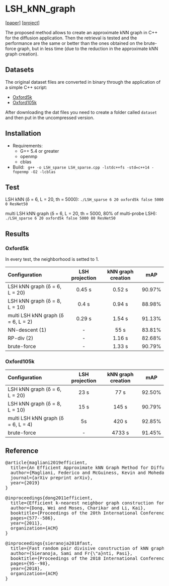 # LSH_kNN_graph
[[paper](https://arxiv.org/)] [[project](http://implab.ce.unipr.it/?page_id=)] 

The proposed method allows to create an approximate kNN graph in C++ for the diffusion application.
Then the retrieval is tested and the performance are the same or better than the ones obtained on the brute-force graph, but in less time (due to the reduction in the approximate kNN graph creation).


## Datasets
The original dataset files are converted in binary through the application of a simple C++ script:
- [Oxford5k](https://drive.google.com/)
- [Oxford105k](https://drive.google.com/) 

After downloading the dat files you need to create a folder called `dataset ` and then put in the uncompressed version.

## Installation
* Requirements:
  * G++ 5.4 or greater
  * openmp
  * cblas  
* Build:
` g++ -o LSH_sparse LSH_sparse.cpp -lstdc++fs -std=c++14 -fopenmp -O2 -lcblas`

## Test

LSH kNN (δ = 6, L = 20, th = 5000):
`./LSH_sparse 6 20 oxford5k false 5000 0 ResNet50`

multi LSH kNN graph (δ = 6, L = 20, th = 5000, 80% of multi-probe LSH):
`./LSH_sparse 6 20 oxford5k false 5000 80 ResNet50`


## Results

### Oxford5k
 
 In every test, the neighborhood is setted to 1.

| Configuration        | LSH projection           | kNN graph creation | mAP |
| :------------- |:-------------:| :-----:| :---:|
| LSH kNN graph (δ = 6, L = 20) | 0.45 s   | 0.52 s | 90.97% |
| LSH kNN graph (δ = 8, L = 10) | 0.4 s   | 0.94 s | 88.98% | 
| multi LSH kNN graph (δ = 6, L = 2) | 0.29 s   | 1.54 s   | 91.13%   | 
| NN-descent (1) | -   | 55 s   | 83.81%   | 
| RP-div (2) | -   | 1.16 s   | 82.68%   | 
| brute-force | -   | 1.33 s   | 90.79%   | 


### Oxford105k

| Configuration        | LSH projection           | kNN graph creation | mAP |
| :------------- |:-------------:| :-----:| :---:|
| LSH kNN graph (δ = 6, L = 20) | 23 s   | 77 s | 92.50% |
| LSH kNN graph (δ = 8, L = 10) | 15 s   | 145 s | 90.79% | 
| multi LSH kNN graph (δ = 6, L = 4) | 5s   | 420 s   | 92.85%   | 
| brute-force | -   | 4733 s   | 91.45%   | 



## Reference

<pre>@article{magliani2019efficient,
  title={An Efficient Approximate kNN Graph Method for Diffusion on Image Retrieval},
  author={Magliani, Federico and McGuiness, Kevin and Mohedano, Eva and Prati, Andrea},
  journal={arXiv preprint arXiv},
  year={2019}
}

@inproceedings{dong2011efficient,
  title={Efficient k-nearest neighbor graph construction for generic similarity measures},
  author={Dong, Wei and Moses, Charikar and Li, Kai},
  booktitle={Proceedings of the 20th International Conference on World Wide Web},
  pages={577--586},
  year={2011},
  organization={ACM}
}

@inproceedings{sieranoja2018fast,
  title={Fast random pair divisive construction of kNN graph using generic distance measures},
  author={Sieranoja, Sami and Fr{\"a}nti, Pasi},
  booktitle={Proceedings of the 2018 International Conference on Big Data and Computing},
  pages={95--98},
  year={2018},
  organization={ACM}
}

</pre>
